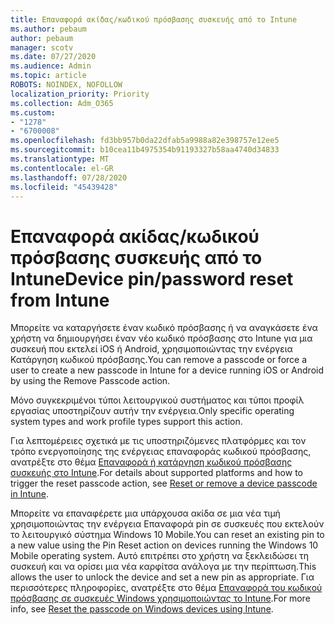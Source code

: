 ```yaml
---
title: Επαναφορά ακίδας/κωδικού πρόσβασης συσκευής από το Intune
ms.author: pebaum
author: pebaum
manager: scotv
ms.date: 07/27/2020
ms.audience: Admin
ms.topic: article
ROBOTS: NOINDEX, NOFOLLOW
localization_priority: Priority
ms.collection: Adm_O365
ms.custom:
- "1278"
- "6700008"
ms.openlocfilehash: fd3bb957b0da22dfab5a9988a82e398757e12ee5
ms.sourcegitcommit: b10cea11b4975354b91193327b58aa4740d34833
ms.translationtype: MT
ms.contentlocale: el-GR
ms.lasthandoff: 07/28/2020
ms.locfileid: "45439428"
---
```

# <a name="device-pinpassword-reset-from-intune"></a><span data-ttu-id="4066c-102">Επαναφορά ακίδας/κωδικού πρόσβασης συσκευής από το Intune</span><span class="sxs-lookup"><span data-stu-id="4066c-102">Device pin/password reset from Intune</span></span>

<span data-ttu-id="4066c-103">Μπορείτε να καταργήσετε έναν κωδικό πρόσβασης ή να αναγκάσετε ένα χρήστη να δημιουργήσει έναν νέο κωδικό πρόσβασης στο Intune για μια συσκευή που εκτελεί iOS ή Android, χρησιμοποιώντας την ενέργεια Κατάργηση κωδικού πρόσβασης.</span><span class="sxs-lookup"><span data-stu-id="4066c-103">You can remove a passcode or force a user to create a new passcode in Intune for a device running iOS or Android by using the Remove Passcode action.</span></span>

<span data-ttu-id="4066c-104">Μόνο συγκεκριμένοι τύποι λειτουργικού συστήματος και τύποι προφίλ εργασίας υποστηρίζουν αυτήν την ενέργεια.</span><span class="sxs-lookup"><span data-stu-id="4066c-104">Only specific operating system types and work profile types support this action.</span></span>

<span data-ttu-id="4066c-105">Για λεπτομέρειες σχετικά με τις υποστηριζόμενες πλατφόρμες και τον τρόπο ενεργοποίησης της ενέργειας επαναφοράς κωδικού πρόσβασης, ανατρέξτε στο θέμα [Επαναφορά ή κατάργηση κωδικού πρόσβασης συσκευής στο Intune](https://docs.microsoft.com/intune/device-passcode-reset).</span><span class="sxs-lookup"><span data-stu-id="4066c-105">For details about supported platforms and how to trigger the reset passcode action, see [Reset or remove a device passcode in Intune](https://docs.microsoft.com/intune/device-passcode-reset).</span></span>

<span data-ttu-id="4066c-106">Μπορείτε να επαναφέρετε μια υπάρχουσα ακίδα σε μια νέα τιμή χρησιμοποιώντας την ενέργεια Επαναφορά pin σε συσκευές που εκτελούν το λειτουργικό σύστημα Windows 10 Mobile.</span><span class="sxs-lookup"><span data-stu-id="4066c-106">You can reset an existing pin to a new value using the Pin Reset action on devices running the Windows 10 Mobile operating system.</span></span> <span data-ttu-id="4066c-107">Αυτό επιτρέπει στο χρήστη να ξεκλειδώσει τη συσκευή και να ορίσει μια νέα καρφίτσα ανάλογα με την περίπτωση.</span><span class="sxs-lookup"><span data-stu-id="4066c-107">This allows the user to unlock the device and set a new pin as appropriate.</span></span> <span data-ttu-id="4066c-108">Για περισσότερες πληροφορίες, ανατρέξτε στο θέμα [Επαναφορά του κωδικού πρόσβασης σε συσκευές Windows χρησιμοποιώντας το Intune](https://docs.microsoft.com/intune/device-windows-pin-reset).</span><span class="sxs-lookup"><span data-stu-id="4066c-108">For more info, see [Reset the passcode on Windows devices using Intune](https://docs.microsoft.com/intune/device-windows-pin-reset).</span></span>